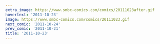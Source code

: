 ```yaml
---
extra_image: https://www.smbc-comics.com/comics/20111023after.gif
hovertext: '2011-10-23'
image: https://www.smbc-comics.com/comics/20111023.gif
next_comic: '2011-10-24'
prev_comic: '2011-10-21'
title: '2011-10-23'
---
```


